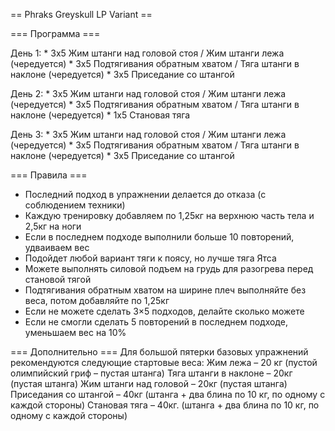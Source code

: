 == Phraks Greyskull LP Variant ==

=== Программа ===

День 1:
    * 3х5 Жим штанги над головой стоя / Жим штанги лежа (чередуется)
    * 3х5 Подтягивания обратным хватом / Тяга штанги в наклоне (чередуется)
    * 3х5 Приседание со штангой

День 2:
    * 3х5 Жим штанги над головой стоя / Жим штанги лежа (чередуется)
    * 3х5 Подтягивания обратным хватом / Тяга штанги в наклоне (чередуется)
    * 1х5 Становая тяга

День 3:
    * 3х5 Жим штанги над головой стоя / Жим штанги лежа (чередуется)
    * 3х5 Подтягивания обратным хватом / Тяга штанги в наклоне (чередуется)
    * 3х5 Приседание со штангой

=== Правила ===
* Последний подход в упражнении делается до отказа (с соблюдением техники)
* Каждую тренировку добавляем по 1,25кг на верхнюю часть тела и 2,5кг на ноги
* Если в последнем подходе выполнили больше 10 повторений, удваиваем вес
* Подойдет любой вариант тяги к поясу, но лучше тяга Ятса
* Можете выполнять силовой подъем на грудь для разогрева перед становой тягой
* Подтягивания обратным хватом на ширине плеч выполняйте без веса, потом добавляйте по 1,25кг
* Если не можете сделать 3×5 подходов, делайте сколько можете
* Если не смогли сделать 5 повторений в последнем подходе, уменьшаем вес на 10%

=== Дополнительно ===
Для большой пятерки базовых упражнений рекомендуются следующие стартовые веса:
    Жим лежа – 20 кг (пустой олимпийский гриф – пустая штанга)
    Тяга штанги в наклоне – 20кг (пустая штанга)
    Жим штанги над головой – 20кг (пустая штанга)
    Приседания со штангой – 40кг (штанга + два блина по 10 кг, по одному с каждой стороны)
    Становая тяга – 40кг. (штанга + два блина по 10 кг, по одному с каждой стороны)
